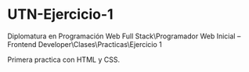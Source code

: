 # UTN-Ejercicio-1

Diplomatura en Programación Web Full Stack\Programador Web Inicial – Frontend Developer\Clases\Practicas\Ejercicio 1

Primera practica con HTML y CSS.